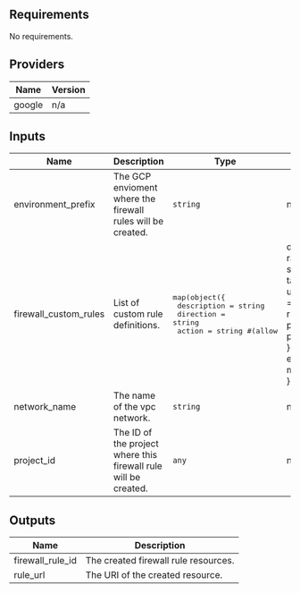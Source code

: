 
<!-- BEGINNING OF PRE-COMMIT-TERRAFORM DOCS HOOK -->
## Requirements

No requirements.

## Providers

| Name | Version |
|------|---------|
| google | n/a |

## Inputs

| Name | Description | Type | Default | Required |
|------|-------------|------|---------|:--------:|
| environment\_prefix | The GCP envioment where the firewall rules will be created. | `string` | n/a | yes |
| firewall\_custom\_rules | List of custom rule definitions. | <pre>map(object({<br>    description          = string<br>    direction            = string<br>    action               = string #(allow|deny)<br>    ranges               = list(string)<br>    sources              = list(string)<br>    targets              = list(string)<br>    use_service_accounts = bool<br>    rules = list(object({<br>      protocol = string<br>      ports    = list(string)<br>    }))<br>    extra_attributes = map(string)<br>  }))</pre> | `{}` | no |
| network\_name | The name of the vpc network. | `string` | n/a | yes |
| project\_id | The ID of the project where this firewall rule will be created. | `any` | n/a | yes |

## Outputs

| Name | Description |
|------|-------------|
| firewall\_rule\_id | The created firewall rule resources. |
| rule\_url | The URI of the created resource. |

<!-- END OF PRE-COMMIT-TERRAFORM DOCS HOOK -->

